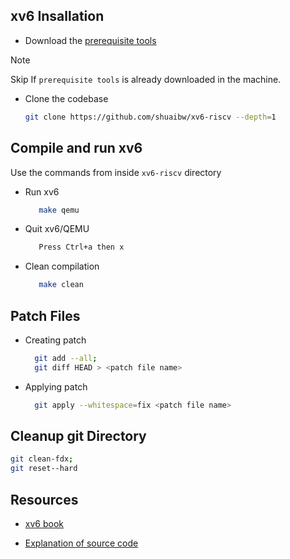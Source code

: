 ## xv6 Insallation
- Download the [prerequisite tools](https://pdos.csail.mit.edu/6.828/2022/tools.html)

> [!NOTE]
> Skip If `prerequisite tools` is already downloaded in the machine.

- Clone the codebase
    ```bash
    git clone https://github.com/shuaibw/xv6-riscv --depth=1
    ```
## Compile and run xv6
Use the commands from inside `xv6-riscv` directory

- Run xv6
    ```bash
       make qemu
    ```
- Quit xv6/QEMU
    ```bash
       Press Ctrl+a then x
    ```
- Clean compilation
    ```bash
       make clean
    ```

## Patch Files

- Creating patch
    ```bash
      git add --all; 
      git diff HEAD > <patch file name>
    ```
- Applying patch
    ```bash
      git apply --whitespace=fix <patch file name>
    ```

## Cleanup git Directory
 ```bash
 git clean-fdx;
 git reset--hard
 ```

## Resources
- [xv6 book](https://github.com/TawhidMM/OS-CSE-314/blob/main/Offline-2%20system-call/resources/book-riscv-rev1.pdf)

- [Explanation of source code](https://www.youtube.com/watch?v=fWUJKH0RNFE&list=PLbtzT1TYeoMhTPzyTZboW_j7TPAnjv9XB)
 